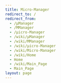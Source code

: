 ```yaml
---
title: Micro-Manager
redirect_to: /
redirect_from:
  - /μManager
  - /MManager
  - /μicro-Manager
  - /wiki/µManager
  - /wiki/ΜManager
  - /wiki/µicro-Manager
  - /wiki/Μicro-Manager
  - /wiki/Home
  - Home
  - /wiki/Main_Page
  - Main_Page
layout: page
---
```

